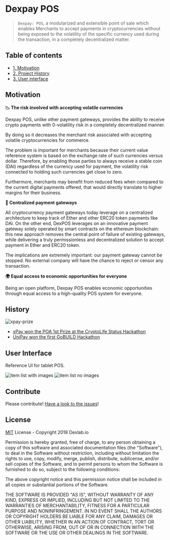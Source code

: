 # Dexpay POS

> `Dexpay: POS`, a modularized and extensible point of sale which enables Merchants to accept payments in cryptocurrencies without being exposed to the volatility of the specific currency used during the transaction, in a completely decentralized matter.

## Table of contents

- [1. Motivation](#motivation)
- [2. Project History](#history)
- [3. User interface](#user-interface)

## Motivation

**:chart_with_downwards_trend: The risk involved with accepting volatile currencies**

Dexpay POS, unlike other payment gateways, provides the ability to receive crypto payments with 0-volatility risk in a completely decentralized manner.

By doing so it decreases the merchant risk associated with accepting volatile cryptocurrencies for commerce.
 
The problem is important for merchants because their current value reference system is based on the exchange rate of such currencies versus dollar. Therefore, by enabling those parties to always receive a stable coin (DAI) regardless of the currency used for payment, the volatility risk connected to holding such currencies get close to zero.

Furthermore, merchants may benefit from reduced fees when compared to the current digital payments offered, that would directly translate to higher margins for their business.

**:no_good: Centralized payment gateways**

All cryptocurrency payment gateways today leverage on a centralized architecture to keep track of Ether and other ERC20 token payments like DAI. On the other end, DexPOS leverages on an innovative payment gateway solely operated by smart contracts on the ethereum blockchain: this new approach removes the central point of failure of existing gateways, while delivering a truly permissionless and decentralized solution to accept payment in Ether and ERC20 token.

The implications are extremely important: our payment gateway cannot be stopped. No external company will have the chance to reject or censor any transaction.

**:earth_africa: Equal access to economic opportunities for everyone** 

Being an open platform, Dexpay POS enables economic opportunities through equal access to a high-quality POS system for everyone.

## History

![xpay-prize](https://cdn-images-1.medium.com/max/2000/1*c9zVZ7kMEOG_SyRC9QSykg.png)

- [xPay won the POA 1st Prize at the CryptoLife Status Hackathon](https://medium.com/dexlab-io/xpay-won-the-poa-1st-prize-at-the-cryptolife-status-hackathon-in-prague-4945723169f5)
- [UniPay won the first GoBUILD Hackathon](https://medium.com/gochain/2018-gobuild-finale-winners-5887c3ea9013)

## User Interface
Reference UI for tablet POS.

![item list with images](https://github.com/dexlab-io/dexpay-pos/blob/feature/specs/docs/design/images/tablet-itemlist-0.png?raw=true)
![item list no images](https://github.com/dexlab-io/dexpay-pos/blob/feature/specs/docs/design/images/tablet-itemlist-1.png?raw=true)


## Contribute

Please contribute! [Have a look to the issues](https://github.com/dexlab-io/dexpay-pos/issues)!

## License
[MIT](https://opensource.org/licenses/MIT) License - Copyright 2018 Dexlab.io

Permission is hereby granted, free of charge, to any person obtaining a copy of this software and associated documentation files (the "Software"), to deal in the Software without restriction, including without limitation the rights to use, copy, modify, merge, publish, distribute, sublicense, and/or sell copies of the Software, and to permit persons to whom the Software is furnished to do so, subject to the following conditions:

The above copyright notice and this permission notice shall be included in all copies or substantial portions of the Software.

THE SOFTWARE IS PROVIDED "AS IS", WITHOUT WARRANTY OF ANY KIND, EXPRESS OR IMPLIED, INCLUDING BUT NOT LIMITED TO THE WARRANTIES OF MERCHANTABILITY, FITNESS FOR A PARTICULAR PURPOSE AND NONINFRINGEMENT. IN NO EVENT SHALL THE AUTHORS OR COPYRIGHT HOLDERS BE LIABLE FOR ANY CLAIM, DAMAGES OR OTHER LIABILITY, WHETHER IN AN ACTION OF CONTRACT, TORT OR OTHERWISE, ARISING FROM, OUT OF OR IN CONNECTION WITH THE SOFTWARE OR THE USE OR OTHER DEALINGS IN THE SOFTWARE.
